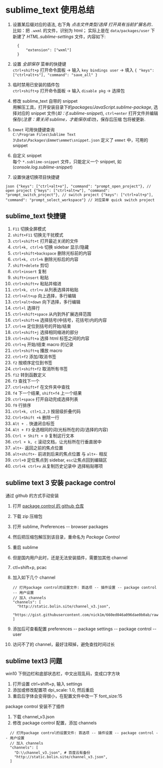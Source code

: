 # sublime_text 使用总结

1.  设置某后缀对应的语法, 右下角 _点击文件类型/选择 打开具有当前扩展名的.._  
    比如：把 `.wxml` 的文件，识别为 html； 实际上是在 `data/packages/user` 下新建了 _HTML.sublime-settings_ 文件，内容如下:

          {
              "extension": ["wxml"]
          }

2.  设置 _全部保存_ 菜单的快捷键  
    `ctrl+shift+p` 打开命令面板 -> 输入 `key bindings user` -> 填入 `{ "keys": ["ctrl+alt+s"], "command": "save_all" }`

3.  临时禁用已安装的插件包  
    `ctrl+shift+p` 打开命令面板 -> 输入 `disable pkg` -> 选择包

4.  修改 sublime_text 自带的 snippet  
    用解压工具，打开安装目录下的*packages/JavaScript.sublime-package*, 选择对应的 snippet 文件(_如：if.sublime-snippet_), `ctrl+enter` 打开文件并编辑保存(_注意：需关闭 sublime，才能保存成功_)，保存后压缩
    包将被更新.

5.  `Emmet` 可用快捷键查询  
    `C:\Program Files\Sublime Text 3\Data\Packages\Emmet\emmet\snippet.json` 定义了 `emmet` 中，可用的 snippet

6.  自定义 snippet  
    每个 `*.sublime-snippet` 文件，只能定义一个 snippet, 如 (_console.log.sublime-snippet_)

7.  设置快速切换项目快捷键

`json {"keys": ["ctrl+alt+o"], "command": "prompt_open_project"}, // open project {"keys": ["ctrl+alt+w"], "command": "prompt_switch_project"}, // switch project {"keys": ["ctrl+alt+p"], "command": "prompt_select_workspace"} // 对应菜单 quick switch project`

## sublime_text 快捷键

1. `F11` 切换全屏模式
2. `shift+F11` 切换无干扰模式
3. `ctrl+shift+t` 打开最近关闭的文件
4. `ctrl+k, ctrl+b` 切换 sidebar 显示/隐藏
5. `ctrl+shift+backspace` 删除光标前的内容
6. `ctrl+k, ctrl+k` 删除光标后的内容
7. `shift+delete` 剪切
8. `ctrl+insert` 复制
9. `shift+insert` 粘贴
10. `ctrl+shift+v` 粘贴并缩进
11. `ctrl+k, ctrl+v` 从列表选择并粘贴
12. `ctrl+alt+up` 向上选择，多行编辑
13. `ctrl+alt+down` 向下选择，多行编辑
14. `ctrl+l` 选择行
15. `ctrl+shift+space` 从内到外扩展选择范围
16. `ctrl+shift+m` 选择括号(中括号，花括号)内的内容
17. `ctrl+m` 定位到括号的开始/结束
18. `ctrl+shift+j` 选择相同缩进的部分
19. `ctrl+shift+a` 选择 html 标签之间的内容
20. `ctrl+q` 开始/结束 macro 的记录
21. `ctrl+shift+q` 播放 macro
22. `ctrl+f2` 添加/取消书签
23. `f2` 按顺序定位到书签
24. `ctrl+shift+f2` 取消所有书签
25. `f12` 转到函数定义
26. `f3` 查找下一个
27. `ctrl+shift+f` 在文件夹中查找
28. `f4` 下一个结果, `shift+f4` 上一个结果
29. `ctrl+space` 打开自动完成选择列表
30. `f9` 行排序
31. `ctrl+k, ctl+1,2,3` 按层级折叠代码
32. `Ctrl+Shift +k` 删除一行
33. `Alt + .` 快速闭合标签
34. `Alt + F3` 全选相同的词(光标所在的词/选择的内容)
35. `Ctrl + Shift + D` 复制这行文本
36. `ctrl + k, c` 滚动文档，让光标所在行垂直居中
37. `alt+-` 返回之前的焦点位置
38. `alt+shift+-` 前进到后来的焦点位置 与 `alt+-` 相反
39. `ctrl+0` 定位焦点到 sidebar, `esc`让焦点回到编辑区
40. `ctrl+k ctrl+v` 从复制历史记录中 选择粘贴哪项

## sublime text 3 安装 package control

通过 github 的方式手动安装

1. 打开 [package control 的 github 仓库](https://github.com/wbond/package_control)
2. 下载 zip 压缩包
3. 打开 sublime, Preferences -- browser packages
4. 然后把压缩包解压到该目录，重命名为 _Package Control_
5. 重启 sublime
6. 但是国内用户此时，还是无法安装插件，需要加其他 channel
7. ctl+shift+p, pcac
8. 加入如下几个 channel

   ```
   // 打开package control的设置文件: 首选项 -- 插件设置 -- package control -- 用户设置
   // 加入 channels
   "channels": [
     "http://static.bolin.site/channel_v3.json",
     "https://gist.githubusercontent.com/nick1m/660ed046a096dae0b0ab/raw/e6e9e23a0bb48b44537f61025fbc359f8d586eb4/channel_v3.json"
   ]

   ```

9. 添加后可查看配置 preferences -- package settings -- package control -- user
10. 访问不了的 channel，最好注释掉，避免查找时间过长

## sublime text3 问题

win10 下侧边栏和底部状态栏，中文出现乱码，变成口字方块

1. 打开设置 ctrl+shift+p, 输入 settings
2. 添加或修改配置项 dpi_scale: 1.0, 然后重启
3. 重启后字体会变得很小，在配置文件中改一下 font_size:15

package control 安装不了插件

1. 下载 channel_v3.json
2. 修改 package control 配置，添加 channels

```
  // 打开package control的设置文件: 首选项 -- 插件设置 -- package control -- 用户设置
  // 加入 channels
  "channels": [
    "D:\\channel_v3.json", # 百度云有备份
    "http://static.bolin.site/channel_v3.json",
  ]
```
